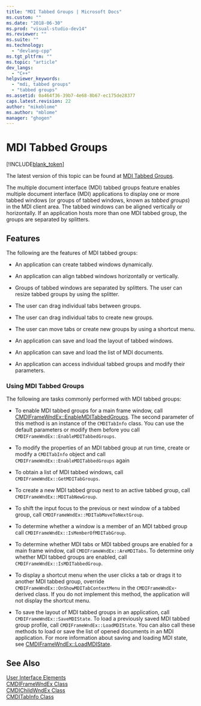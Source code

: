 ```yaml
---
title: "MDI Tabbed Groups | Microsoft Docs"
ms.custom: ""
ms.date: "2018-06-30"
ms.prod: "visual-studio-dev14"
ms.reviewer: ""
ms.suite: ""
ms.technology: 
  - "devlang-cpp"
ms.tgt_pltfrm: ""
ms.topic: "article"
dev_langs: 
  - "C++"
helpviewer_keywords: 
  - "mdi, tabbed groups"
  - "tabbed groups"
ms.assetid: 0a464f36-39b7-4e68-8b67-ec175de28377
caps.latest.revision: 22
author: "mikeblome"
ms.author: "mblome"
manager: "ghogen"
---
```

# MDI Tabbed Groups
[!INCLUDE[blank_token](../includes/blank-token.md)]

The latest version of this topic can be found at [MDI Tabbed Groups](https://docs.microsoft.com/cpp/mfc/mdi-tabbed-groups).  
  
  
The multiple document interface (MDI) tabbed groups feature enables multiple document interface (MDI) applications to display one or more tabbed windows (or groups of tabbed windows, known as *tabbed groups*) in the MDI client area. The tabbed windows can be aligned vertically or horizontally. If an application hosts more than one MDI tabbed group, the groups are separated by splitters.  
  
## Features  
 The following are the features of MDI tabbed groups:  
  
-   An application can create tabbed windows dynamically.  
  
-   An application can align tabbed windows horizontally or vertically.  
  
-   Groups of tabbed windows are separated by splitters. The user can resize tabbed groups by using the splitter.  
  
-   The user can drag individual tabs between groups.  
  
-   The user can drag individual tabs to create new groups.  
  
-   The user can move tabs or create new groups by using a shortcut menu.  
  
-   An application can save and load the layout of tabbed windows.  
  
-   An application can save and load the list of MDI documents.  
  
-   An application can access individual tabbed groups and modify their parameters.  
  
### Using MDI Tabbed Groups  
 The following are tasks commonly performed with MDI tabbed groups:  
  
-   To enable MDI tabbed groups for a main frame window, call [CMDIFrameWndEx::EnableMDITabbedGroups](../mfc/reference/cmdiframewndex-class.md#cmdiframewndex__enablemditabbedgroups). The second parameter of this method is an instance of the `CMDITabInfo` class. You can use the default parameters or modify them before you call `CMDIFrameWndEx::EnableMDITabbedGroups`.  
  
-   To modify the properties of an MDI tabbed group at run time, create or modify a `CMDITabInfo` object and call `CMDIFrameWndEx::EnableMDITabbedGroups` again  
  
-   To obtain a list of MDI tabbed windows, call `CMDIFrameWndEx::GetMDITabGroups`.  
  
-   To create a new MDI tabbed group next to an active tabbed group, call `CMDIFrameWndEx::MDITabNewGroup`.  
  
-   To shift the input focus to the previous or next window of a tabbed group, call `CMDIFrameWndEx::MDITabMoveToNextGroup`.  
  
-   To determine whether a window is a member of an MDI tabbed group call `CMDIFrameWndEx::IsMemberOfMDITabGroup`.  
  
-   To determine whether MDI tabs or MDI tabbed groups are enabled for a main frame window, call `CMDIFrameWndEx::AreMDITabs`. To determine only whether MDI tabbed groups are enabled, call `CMDIFrameWndEx::IsMDITabbedGroup`.  
  
-   To display a shortcut menu when the user clicks a tab or drags it to another MDI tabbed group, override `CMDIFrameWndEx::OnShowMDITabContextMenu` in the `CMDIFrameWndEx`-derived class. If you do not implement this method, the application will not display the shortcut menu.  
  
-   To save the layout of MDI tabbed groups in an application, call `CMDIFrameWndEx::SaveMDIState`. To load a previously saved MDI tabbed group profile, call `CMDIFrameWndEx::LoadMDIState`. You can also call these methods to load or save the list of opened documents in an MDI application. For more information about saving and loading MDI state, see [CMDIFrameWndEx::LoadMDIState](../mfc/reference/cmdiframewndex-class.md#cmdiframewndex__loadmdistate).  
  
## See Also  
 [User Interface Elements](../mfc/user-interface-elements-mfc.md)   
 [CMDIFrameWndEx Class](../mfc/reference/cmdiframewndex-class.md)   
 [CMDIChildWndEx Class](../mfc/reference/cmdichildwndex-class.md)   
 [CMDITabInfo Class](../mfc/reference/cmditabinfo-class.md)




